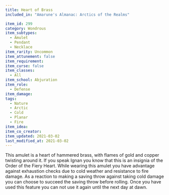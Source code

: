```yaml
---
title: Heart of Brass
included_in: "Amarune's Almanac: Arctics of the Realms"

item_id: 299
category: Wondrous
item_subtypes: 
  - Amulet
  - Pendant
  - Necklace
item_rarity: Uncommon
item_attunement: false
item_requirement: 
item_curse: false
item_classes: 
  - All
item_school: Abjuration
item_role: 
  - Defense
item_damage: 
tags:
  - Nature
  - Arctic
  - Cold
  - Planar
  - Fire
item_idea: 
item_co_creator: 
item_updated: 2021-03-02
last_modified_at: 2021-03-02
---
```


This amulet is a heart of hammered brass, with flames of gold and copper twisting around it. If you speak Ignan you know that this is an insignia of the Order of the Fiery Heart. While wearing this amulet you have advantage against exhaustion checks due to cold weather and resistance to fire damage. As a reaction to making a saving throw against taking cold damage you can choose to succeed the saving throw before rolling. Once you have used this feature you can not use it again until the next day at dawn.
